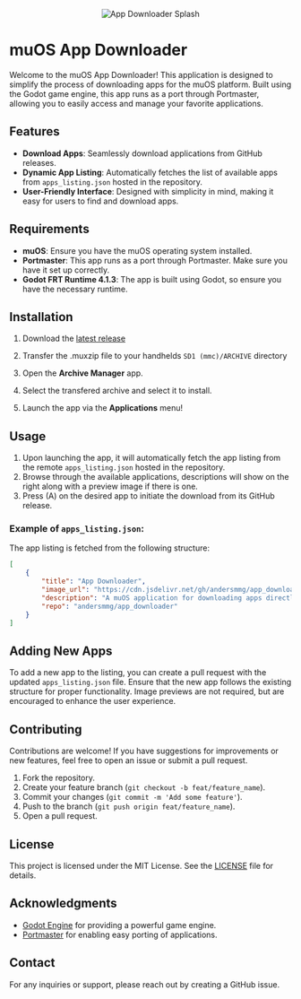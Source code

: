 <p align="center">
  <img src="https://github.com/andersmmg/app_downloader/blob/main/project/splash.png?raw=true" alt="App Downloader Splash"/>
</p>


# muOS App Downloader

Welcome to the muOS App Downloader! This application is designed to simplify the process of downloading apps for the muOS platform. Built using the Godot game engine, this app runs as a port through Portmaster, allowing you to easily access and manage your favorite applications.

## Features

- **Download Apps**: Seamlessly download applications from GitHub releases.
- **Dynamic App Listing**: Automatically fetches the list of available apps from `apps_listing.json` hosted in the repository.
- **User-Friendly Interface**: Designed with simplicity in mind, making it easy for users to find and download apps.

## Requirements

- **muOS**: Ensure you have the muOS operating system installed.
- **Portmaster**: This app runs as a port through Portmaster. Make sure you have it set up correctly.
- **Godot FRT Runtime 4.1.3**: The app is built using Godot, so ensure you have the necessary runtime.

## Installation

1. Download the [latest release](https://github.com/andersmmg/app_downloader/releases/latest)

2. Transfer the .muxzip file to your handhelds `SD1 (mmc)/ARCHIVE` directory

3. Open the **Archive Manager** app.

4. Select the transfered archive and select it to install.

3. Launch the app via the **Applications** menu!

## Usage

1. Upon launching the app, it will automatically fetch the app listing from the remote `apps_listing.json` hosted in the repository.
2. Browse through the available applications, descriptions will show on the right along with a preview image if there is one.
3. Press (A) on the desired app to initiate the download from its GitHub release.

### Example of `apps_listing.json`:

The app listing is fetched from the following structure:

```json
[
    {
        "title": "App Downloader",
        "image_url": "https://cdn.jsdelivr.net/gh/andersmmg/app_downloader/project/splash.png",
        "description": "A muOS application for downloading apps directly from their GitHub releases.",
        "repo": "andersmmg/app_downloader"
    }
]
```

## Adding New Apps

To add a new app to the listing, you can create a pull request with the updated `apps_listing.json` file. Ensure that the new app follows the existing structure for proper functionality. Image previews are not required, but are encouraged to enhance the user experience.

## Contributing

Contributions are welcome! If you have suggestions for improvements or new features, feel free to open an issue or submit a pull request.

1. Fork the repository.
2. Create your feature branch (`git checkout -b feat/feature_name`).
3. Commit your changes (`git commit -m 'Add some feature'`).
4. Push to the branch (`git push origin feat/feature_name`).
5. Open a pull request.

## License

This project is licensed under the MIT License. See the [LICENSE](LICENSE) file for details.

## Acknowledgments

- [Godot Engine](https://godotengine.org/) for providing a powerful game engine.
- [Portmaster](https://portmaster.games/) for enabling easy porting of applications.

## Contact

For any inquiries or support, please reach out by creating a GitHub issue.
